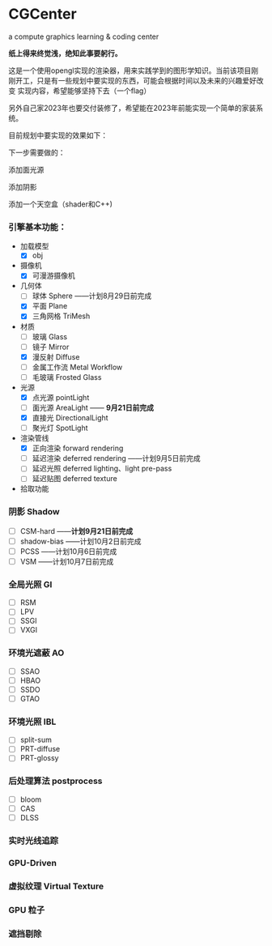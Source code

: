 # CGCenter
a compute graphics learning &amp; coding center

**纸上得来终觉浅，绝知此事要躬行。**

这是一个使用opengl实现的渲染器，用来实践学到的图形学知识。当前该项目刚刚开工，只是有一些规划中要实现的东西，可能会根据时间以及未来的兴趣爱好改变 实现内容，希望能够坚持下去（一个flag）

另外自己家2023年也要交付装修了，希望能在2023年前能实现一个简单的家装系统。

目前规划中要实现的效果如下：



下一步需要做的：

添加面光源

添加阴影

添加一个天空盒（shader和C++)

### 引擎基本功能：

- 加载模型
  - [x] obj
- 摄像机
  - [x] 可漫游摄像机
- 几何体
  - [ ] 球体 Sphere ——计划8月29日前完成
  - [x] 平面 Plane
  - [x] 三角网格 TriMesh
- 材质
  - [ ] 玻璃 Glass
  - [ ] 镜子 Mirror
  - [x] 漫反射 Diffuse
  - [ ] 金属工作流 Metal Workflow
  - [ ] 毛玻璃 Frosted Glass
- 光源
  - [x] 点光源 pointLight
  - [ ] 面光源 AreaLight  —— **9月21日前完成**
  - [x] 直接光 DirectionalLight
  - [ ] 聚光灯 SpotLight
- 渲染管线
  - [x] 正向渲染 forward rendering
  - [ ] 延迟渲染 deferred rendering ——计划9月5日前完成
  - [ ] 延迟光照 deferred lighting、light pre-pass
  - [ ] 延迟贴图 deferred texture
- 拾取功能

### 阴影 Shadow 

- [ ] CSM-hard  ——**计划9月21日前完成**
- [ ] shadow-bias ——计划10月2日前完成
- [ ] PCSS ——计划10月6日前完成
- [ ] VSM ——计划10月7日前完成

### 全局光照 GI

- [ ] RSM
- [ ] LPV
- [ ] SSGI
- [ ] VXGI

### 环境光遮蔽 AO

- [ ] SSAO
- [ ] HBAO
- [ ] SSDO
- [ ] GTAO

### 环境光照 IBL

- [ ] split-sum
- [ ] PRT-diffuse
- [ ] PRT-glossy

### 后处理算法 postprocess
- [ ] bloom
- [ ] CAS
- [ ] DLSS

### 实时光线追踪



### GPU-Driven



### 虚拟纹理 Virtual Texture



### GPU 粒子



### 遮挡剔除

